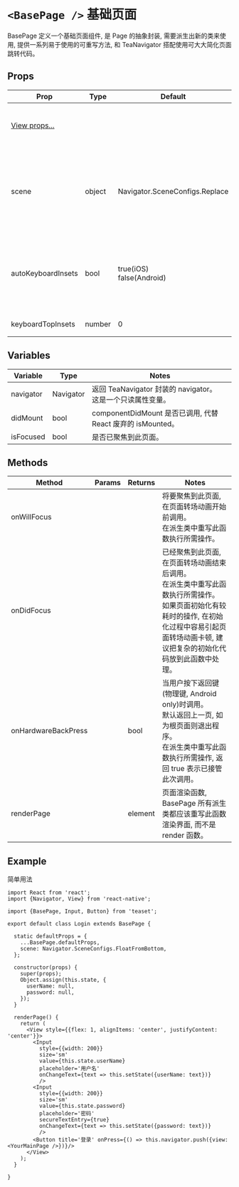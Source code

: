 # `<BasePage />` 基础页面
BasePage 定义一个基础页面组件, 是 Page 的抽象封装, 需要派生出新的类来使用, 提供一系列易于使用的可重写方法, 和 TeaNavigator 搭配使用可大大简化页面跳转代码。

## Props
| Prop | Type | Default | Note |
|---|---|---|---|
| [View props...](https://facebook.github.io/react-native/docs/view.html) |  |  | BasePage 组件继承 View 组件的全部属性。
| scene | object | Navigator.SceneConfigs.Replace | 默认转场效果, 与 TeaNavigator 搭配使用时, 如没在 route 中指定 scene 则自动取此属性使用。
| autoKeyboardInsets | bool | true(iOS)<br/>false(Android) | 在弹出键盘时是否自动插入键盘占用空间, 插入键盘占用空间的目的是避免页面内容被键盘遮挡。
| keyboardTopInsets | number | 0 | 键盘占用空间顶部偏移量。

## Variables
| Variable | Type | Notes |
|---|---|---|
| navigator | Navigator | 返回 TeaNavigator 封装的 navigator。<br/>这是一个只读属性变量。
| didMount | bool | componentDidMount 是否已调用, 代替 React 废弃的 isMounted。
| isFocused | bool | 是否已聚焦到此页面。

## Methods
| Method | Params | Returns | Notes |
|---|---|---|---|
| onWillFocus |  |  | 将要聚焦到此页面, 在页面转场动画开始前调用。<br/>在派生类中重写此函数执行所需操作。
| onDidFocus |  |  | 已经聚焦到此页面, 在页面转场动画结束后调用。<br/>在派生类中重写此函数执行所需操作。<br/>如果页面初始化有较耗时的操作, 在初始化过程中容易引起页面转场动画卡顿, 建议把复杂的初始化代码放到此函数中处理。
| onHardwareBackPress |  | bool | 当用户按下返回键(物理键, Android only)时调用。<br/>默认返回上一页, 如为根页面则退出程序。<br/>在派生类中重写此函数执行所需操作, 返回 true 表示已接管此次调用。
| renderPage |  | element | 页面渲染函数, BasePage 所有派生类都应该重写此函数渲染界面, 而不是 render 函数。

## Example
简单用法
```
import React from 'react';
import {Navigator, View} from 'react-native';

import {BasePage, Input, Button} from 'teaset';

export default class Login extends BasePage {

  static defaultProps = {
    ...BasePage.defaultProps,
    scene: Navigator.SceneConfigs.FloatFromBottom,
  };

  constructor(props) {
    super(props);
    Object.assign(this.state, {
      userName: null,
      password: null,
    });
  }

  renderPage() {
    return (
      <View style={{flex: 1, alignItems: 'center', justifyContent: 'center'}}>
        <Input
          style={{width: 200}}
          size='sm'
          value={this.state.userName}
          placeholder='用户名'
          onChangeText={text => this.setState({userName: text})}
          />
        <Input
          style={{width: 200}}
          size='sm'
          value={this.state.password}
          placeholder='密码'
          secureTextEntry={true}
          onChangeText={text => this.setState({password: text})}
          />
        <Button title='登录' onPress={() => this.navigator.push({view: <YourMainPage />})}/>
      </View>
    );
  }

}
```
